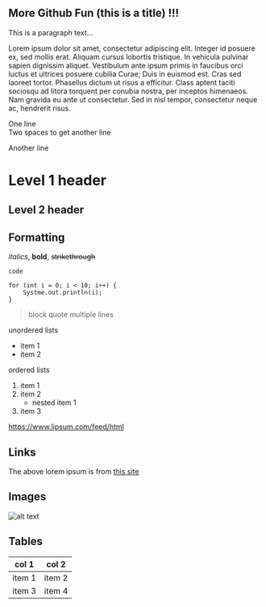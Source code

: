 More Github Fun (this is a title) !!!
-
This is a paragraph text...

Lorem ipsum dolor sit amet, consectetur adipiscing elit. Integer id posuere ex, sed mollis erat. Aliquam cursus lobortis tristique. In vehicula pulvinar sapien dignissim aliquet. Vestibulum ante ipsum primis in faucibus orci luctus et ultrices posuere cubilia Curae; Duis in euismod est. Cras sed laoreet tortor. Phasellus dictum ut risus a efficitur. Class aptent taciti sociosqu ad litora torquent per conubia nostra, per inceptos himenaeos. Nam gravida eu ante ut consectetur. Sed in nisl tempor, consectetur neque ac, hendrerit risus.

One line  
Two spaces to get another line

Another line

# Level 1 header
## Level 2 header

## Formatting

*italics*, **bold**, ~~strikethrough~~

`code`

```
for (int i = 0; i < 10; i++) {
    Systme.out.println(i);
}
``` 

>block quote
>multiple lines

unordered lists
* item 1
* item 2

ordered lists
1. item 1
1. item 2
    * nested item 1
1. item 3

https://www.lipsum.com/feed/html

## Links
The above lorem ipsum is from [this site](https://www.lipsum.com/feed/html)

## Images
![alt text](https://foliovision.com/images/2017/03/i-love-markdown.png)

## Tables
|col 1|col 2|
|----|----|
|item 1|item 2|
|item 3|item 4|
